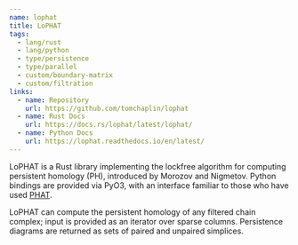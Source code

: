 ```yaml
---
name: lophat
title: LoPHAT
tags:
  - lang/rust
  - lang/python
  - type/persistence
  - type/parallel
  - custom/boundary-matrix
  - custom/filtration
links:
  - name: Repository
    url: https://github.com/tomchaplin/lophat
  - name: Rust Docs
    url: https://docs.rs/lophat/latest/lophat/
  - name: Python Docs
    url: https://lophat.readthedocs.io/en/latest/
---
```

LoPHAT is a Rust library implementing the lockfree algorithm for computing persistent homology (PH), introduced by Morozov and Nigmetov.
Python bindings are provided via PyO3, with an interface familiar to those who have used [PHAT](/software/phat.html).

LoPHAT can compute the persistent homology of any filtered chain complex; input is provided as an iterator over sparse columns.
Persistence diagrams are returned as sets of paired and unpaired simplices.

